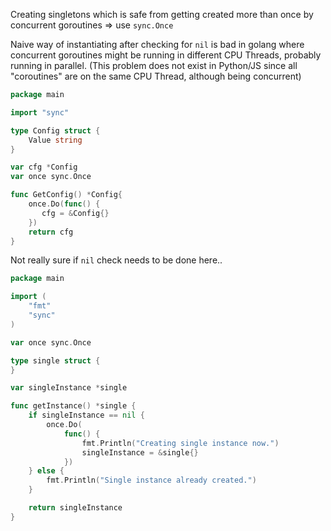 Creating singletons which is safe from getting created more than once by concurrent goroutines => use `sync.Once`

Naive way of instantiating after checking for `nil` is bad in golang where concurrent goroutines might be running in different CPU Threads, probably running in parallel.
(This problem does not exist in Python/JS since all "coroutines" are on the same CPU Thread, although being concurrent)

```go
package main

import "sync"

type Config struct {
    Value string
}

var cfg *Config
var once sync.Once

func GetConfig() *Config{
    once.Do(func() {
       cfg = &Config{}
    })
    return cfg 
}
```

Not really sure if `nil` check needs to be done here..
```go
package main

import (
    "fmt"
    "sync"
)

var once sync.Once

type single struct {
}

var singleInstance *single

func getInstance() *single {
    if singleInstance == nil {
        once.Do(
            func() {
                fmt.Println("Creating single instance now.")
                singleInstance = &single{}
            })
    } else {
        fmt.Println("Single instance already created.")
    }

    return singleInstance
}
```